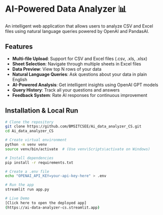 # AI-Powered Data Analyzer 📊

An intelligent web application that allows users to analyze CSV and Excel files using natural language queries powered by OpenAI and PandasAI.

## Features

-  **Multi-file Upload**: Support for CSV and Excel files (.csv, .xls, .xlsx)
-  **Sheet Selection**: Navigate through multiple sheets in Excel files
-  **Data Preview**: View top N rows of your data
-  **Natural Language Queries**: Ask questions about your data in plain English
-  **AI-Powered Analysis**: Get intelligent insights using OpenAI GPT models
-  **Query History**: Track all your questions and answers
-  **Feedback System**: Rate AI responses for continuous improvement

##  Installation & Local Run

```bash
# Clone the repository
git clone https://github.com/BMSITCSEE/Ai_data_analyzer_CS.git
cd Ai_data_analyzer_CS

# Create virtual environment
python -m venv venv
source venv/bin/activate  # (Use venv\Scripts\activate on Windows)

# Install dependencies
pip install -r requirements.txt

# Create a .env file
echo "OPENAI_API_KEY=your-api-key-here" > .env

# Run the app
streamlit run app.py

# Live Demo
[Click here to open the deployed app]
(https://ai-data-analyzer-cs.streamlit.app)
